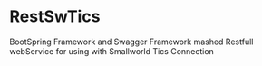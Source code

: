 # RestSwTics
BootSpring Framework and Swagger Framework mashed Restfull webService for using with Smallworld Tics Connection
